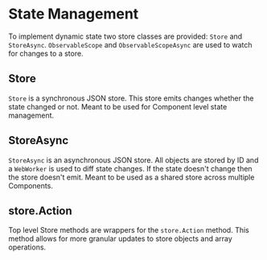 # State Management
To implement dynamic state two store classes are provided: `Store` and `StoreAsync`. `ObservableScope` and `ObservableScopeAsync` are used to watch for changes to a store.
## Store
`Store` is a synchronous JSON store. This store emits changes whether the state changed or not. Meant to be used for Component level state management.

<div class="example" id="storeBasic">
</div>
<script type="text/javascript">
window.addEventListener('DOMContentLoaded', (event) => {
    CreateSample("storeBasic", 70);
});
</script>

## StoreAsync
`StoreAsync` is an asynchronous JSON store. All objects are stored by ID and a `WebWorker` is used to diff state changes. If the state doesn't change then the store doesn't emit. Meant to be used as a shared store across multiple Components.

<div class="example" id="storeAsyncBasic">
</div>
<script type="text/javascript">
window.addEventListener('DOMContentLoaded', (event) => {
    CreateSample("storeAsyncBasic", 70);
});
</script>

## store.Action
Top level Store methods are wrappers for the `store.Action` method. This method allows for more granular updates to store objects and array operations.

<div class="example" id="storeActionBasic">
</div>
<script type="text/javascript">
    window.addEventListener('DOMContentLoaded', (event) => {
        CreateSample("storeActionBasic");  
    });
</script>